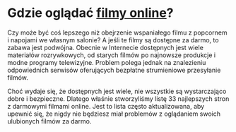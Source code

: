 # Gdzie oglądać [filmy online](https://zerknij.tv)?

Czy może być coś lepszego niż obejrzenie wspaniałego filmu z popcornem i napojami we własnym salonie? A jeśli te filmy są dostępne za darmo, to zabawa jest podwójna. Obecnie w Internecie dostępnych jest wiele materiałów rozrywkowych, od starych filmów po najnowsze produkcje i modne programy telewizyjne. Problem polega jednak na znalezieniu odpowiednich serwisów oferujących bezpłatne strumieniowe przesyłanie filmów.

Choć wydaje się, że dostępnych jest wiele, nie wszystkie są wystarczająco dobre i bezpieczne. Dlatego właśnie stworzyliśmy listę 33 najlepszych stron z darmowymi filmami online. Jest to lista często aktualizowana, aby upewnić się, że nigdy nie będziesz miał problemów z oglądaniem swoich ulubionych filmów za darmo.

